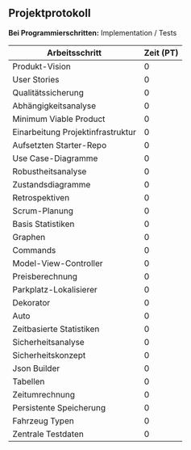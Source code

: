 
## Projektprotokoll

**Bei Programmierschritten:** Implementation / Tests

| Arbeitsschritt                    | Zeit (PT) |
|-----------------------------------|-----------|
| Produkt-Vision                    | 0         |
| User Stories                      | 0         |
| Qualitätssicherung                | 0         |
| Abhängigkeitsanalyse              | 0         |
| Minimum Viable Product            | 0         |
| Einarbeitung Projektinfrastruktur | 0         |
| Aufsetzten Starter-Repo           | 0         |
| Use Case-Diagramme                | 0         |
| Robustheitsanalyse                | 0         |
| Zustandsdiagramme                 | 0         |
| Retrospektiven                    | 0         |
| Scrum-Planung                     | 0         |
| Basis Statistiken                 | 0         |
| Graphen                           | 0         |
| Commands                          | 0         |
| Model-View-Controller             | 0         |
| Preisberechnung                   | 0         |
| Parkplatz-Lokalisierer            | 0         |
| Dekorator                         | 0         |
| Auto                              | 0         |
| Zeitbasierte Statistiken          | 0         |
| Sicherheitsanalyse                | 0         |
| Sicherheitskonzept                | 0         |
| Json Builder                      | 0         |
| Tabellen                          | 0         |
| Zeitumrechnung                    | 0         |
| Persistente Speicherung           | 0         |
| Fahrzeug Typen                    | 0         |
| Zentrale Testdaten                | 0         |
